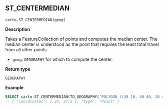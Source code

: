 ## ST_CENTERMEDIAN

```sql:signature
carto.ST_CENTERMEDIAN(geog)
```

**Description**

Takes a FeatureCollection of points and computes the median center. The median center is understood as the point that requires the least total travel from all other points.

* `geog`: `GEOGRAPHY` for which to compute the center.

**Return type**

`GEOGRAPHY`

**Example**

```sql
SELECT carto.ST_CENTERMEDIAN(TO_GEOGRAPHY('POLYGON ((30 10, 40 40, 20 40, 10 20, 30 10))'));
-- { "coordinates": [ 25, 27.5 ], "type": "Point" }
```
